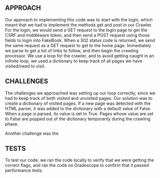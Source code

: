 ## APPROACH
Our approach to implementing this code was to start with the login, which meant that we had to implement the methods get and post in our Crawler. For the login, we would send a GET request to the login page to get the CSRF and middleware token, and then send a POST request using those fields to login into FakeBook. When a 302 status code is returned, we send the same request as a GET request to get to the home page. Immediately we parse to get a list of links to follow, and then begin the crawling processor. We use a loop for the crawler, and to avoid getting caught in an infinite loop, we used a dictionary to keep track of all pages we have visited/need to visit.

## CHALLENGES
The challenges we approached was setting up our loop correctly, since we had to keep track of both visited and unvisited pages. Our solution was to create a dictionary of visited pages. If a new page was detected with the HTML parser, it was added to the dictionary with a default value of False. When a page is parsed, its value is set to True. Pages whose value are set to False are popped out of the dictionary temporarily during the crawling phase.

Another challenge was the 

## TESTS
To test our code, we ran the code locally to verify that we were getting the correct flags, and ran the code on Gradescope to confirm that it passed performance tests.
